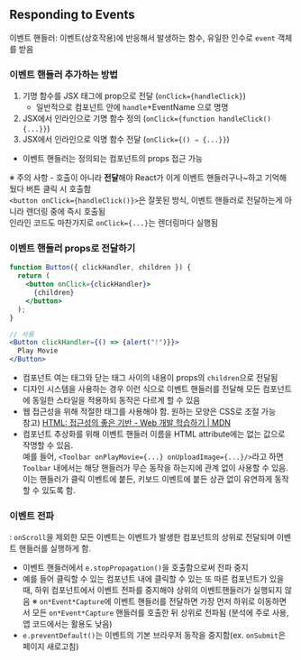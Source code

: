 ## **Responding to Events**

이벤트 핸들러: 이벤트(상호작용)에 반응해서 발생하는 함수, 유일한 인수로 `event` 객체를 받음

### 이벤트 핸들러 추가하는 방법

1. 기명 함수를 JSX 태그에 prop으로 전달 (`onClick={handleClick}`)
    - 일반적으로 컴포넌트 안에 `handle`+EventName 으로 명명
2. JSX에서 인라인으로 기명 함수 정의 (`onClick={function handleClick() {...}}`)
3. JSX에서 인라인으로 익명 함수 전달 (`onClick={() ⇒ {...}}`)
- 이벤트 핸들러는 정의되는 컴포넌트의 props 접근 가능
  
※ 주의 사항 - 호출이 아니라 **전달**해야 React가 이게 이벤트 핸들러구나~하고 기억해뒀다 버튼 클릭 시 호출함<br>
`<button onClick={handleClick()}>`은 잘못된 방식, 이벤트 핸들러로 전달하는게 아니라 렌더링 중에 즉시 호출됨<br>
인라인 코드도 마찬가지로 `onClick={...}`는 렌더링마다 실행됨

### 이벤트 핸들러 props로 전달하기

```jsx
function Button({ clickHandler, children }) {
  return (
    <button onClick={clickHandler}>
      {children}
    </button>
  );
}

// 사용
<Button clickHandler={() => {alert("!")}}>
  Play Movie
</Button>
```

- 컴포넌트 여는 태그와 닫는 태그 사이의 내용이 props의 `children`으로 전달됨
- 디자인 시스템을 사용하는 경우 이런 식으로 이벤트 핸들러를 전달해 모든 컴포넌트에 동일한 스타일을 적용하되 동작은 다르게 할 수 있음
- 웹 접근성을 위해 적절한 태그를 사용해야 함. 원하는 모양은 CSS로 조절 가능<br>
참고) [HTML: 접근성의 좋은 기반 - Web 개발 학습하기 | MDN](https://developer.mozilla.org/ko/docs/Learn/Accessibility/HTML)  
- 컴포넌트 추상화를 위해 이벤트 핸들러 이름을 HTML attribute에는 없는 값으로 작명할 수 있음.<br>예를 들어, `<Toolbar onPlayMovie={...} onUploadImage={...}/>`라고 하면 `Toolbar` 내에서는 해당 핸들러가 무슨 동작을 하는지에 관계 없이 사용할 수 있음. 이는 핸들러가 클릭 이벤트에 붙든, 키보드 이벤트에 붙든 상관 없이 유연하게 동작할 수 있도록 함.

### 이벤트 전파
: `onScroll`을 제외한 모든 이벤트는 이벤트가 발생한 컴포넌트의 상위로 전달되며 이벤트 핸들러를 실행하게 함.

- 이벤트 핸들러에서 `e.stopPropagation()`을 호출함으로써 전파 중지
- 예를 들어 클릭할 수 있는 컴포넌트 내에 클릭할 수 있는 또 따른 컴포넌트가 있을 때, 하위 컴포넌트에서 이벤트 전파를 중지해야 상위의 이벤트핸들러가 실행되지 않음
※  `on*Event*Capture`에 이벤트 핸들러를 전달하면 가장 먼저 하위로 이동하면서 모든 `on*Event*Capture` 핸들러를 호출한 뒤 상위로 전파됨 (분석에 주로 사용, 앱 코드에서는 활용도 낮음)
- `e.preventDefault()`는 이벤트의 기본 브라우저 동작을 중지함(ex. `onSubmit`은 페이지 새로고침)
